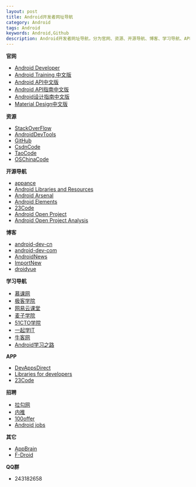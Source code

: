 ```yaml
---
layout: post
title: Android开发者网址导航
category: Android
tags: Android
keywords: Android,Github
description: Android开发者网址导航，分为官网、资源、开源导航、博客、学习导航、APP、招聘、其它和QQ群，里面资源应有尽有，作为Android开发者不可错过的一个导航。
---
```


<p>
<strong>官网</strong>
<ul>
<li><a href="http://developer.android.com">Android Developer</a></li>
<li><a href="http://hukai.me/android-training-course-in-chinese/index.html">Android Training 中文版</a></li>
<li><a href="http://wikidroid.sinaapp.com/Android中文API">Android API中文版</a></li>
<li><a href="http://wiki.eoeandroid.com/Android_API_Guides">Android API指南中文版</a></li>
<li><a href="http://adchs.github.io">Android设计指南中文版</a></li>
<li><a href="http://design.1sters.com">Material Design中文版</a></li>
</ul>
</p>

<p>
<strong>资源</strong>
<ul>
<li><a href="http://stackoverflow.com">StackOverFlow</a></li>
<li><a href="http://www.androiddevtools.cn">AndroidDevTools</a></li>
<li><a href="https://github.com">GitHub</a></li>
<li><a href="http://code.csdn.net">CsdnCode</a></li>
<li><a href="http://code.taobao.org">TaoCode</a></li>
<li><a href="http://git.oschina.net">OSChinaCode</a></li>
</ul>
</p>

<p>
<strong>开源导航</strong>
<ul>
<li><a href="http://www.appance.com/category/android/">appance</a></li>
<li><a href="http://alamkanak.github.io/android-libraries-and-resources/">Android Libraries and Resources</a></li>
<li><a href="https://android-arsenal.com">Android Arsenal</a></li>
<li><a href="https://github.com/cesards/AndroidElementals">Android Elements</a></li>
<li><a href="http://www.23code.com">23Code</a></li>
<li><a href="https://github.com/android-cn/android-open-project">Android Open Project</a></li>
<li><a href="https://github.com/android-cn/android-open-project-analysis">Android Open Project Analysis</a></li>
</ul>
</p>

<p>
<strong>博客</strong>
<ul>
<li><a href="https://github.com/android-cn/android-dev-cn">android-dev-cn</a></li>
<li><a href="https://github.com/android-cn/android-dev-com">android-dev-com</a></li>
<li><a href="http://www.androidweekly.cn">AndroidNews</a></li>
<li><a href="http://www.importnew.com">ImportNew</a></li>
<li><a href="http://droidyue.com">droidyue</a></li>
</ul>
</p>

<p>
<strong>学习导航</strong>
<ul>
<li><a href="http://www.imooc.com">慕课网</a></li>
<li><a href="http://www.jikexueyuan.com">极客学院</a></li>
<li><a href="http://study.163.com">网易云课堂</a></li>
<li><a href="http://www.maiziedu.com">麦子学院</a></li>
<li><a href="http://edu.51cto.com">51CTO学院</a></li>
<li><a href="http://17xueit.com">一起学IT</a></li>
<li><a href="http://www.nowcoder.com">牛客网</a></li>
<li><a href="http://stormzhang.com/android/2020/07/07/learn-android-from-rookie/">Android学习之路</a></li>
</ul>
</p>

<p>
<strong>APP</strong>
<ul>
<li><a href="https://play.google.com/store/apps/details?id=com.inappsquared.devappsdirect&amp;hl=zh_CN">DevAppsDirect</a></li>
<li><a href="https://play.google.com/store/apps/details?id=com.desarrollodroide.repos&amp;hl=zh_CN">Libraries for developers</a></li>
<li><a href="https://play.google.com/store/apps/details?id=com.ttcode.appdirect">23Code</a></li>
</ul>
</p>

<p>
<strong>招聘</strong>
<ul>
<li><a href="http://www.lagou.com">拉勾网</a></li>
<li><a href="http://www.neitui.me">内推</a></li>
<li><a href="https://100offer.com">100offer</a></li>
<li><a href="https://github.com/android-cn/android-jobs">Android jobs</a></li>
</ul>
</p>

<p>
<strong>其它</strong>
<ul>
<li><a href="http://www.appbrain.com">AppBrain</a></li>
<li><a href="https://f-droid.org">F-Droid</a></li>
</ul>
</p>

<p>
<strong>QQ群</strong>
<ul>
<li>243182658</lili>
</ul>
</p>